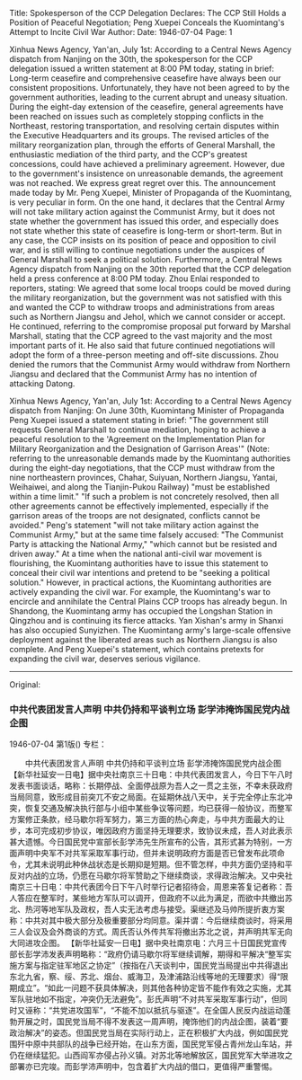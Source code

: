 Title: Spokesperson of the CCP Delegation Declares: The CCP Still Holds a Position of Peaceful Negotiation; Peng Xuepei Conceals the Kuomintang's Attempt to Incite Civil War
Author:
Date: 1946-07-04
Page: 1

Xinhua News Agency, Yan'an, July 1st: According to a Central News Agency dispatch from Nanjing on the 30th, the spokesperson for the CCP delegation issued a written statement at 8:00 PM today, stating in brief: Long-term ceasefire and comprehensive ceasefire have always been our consistent propositions. Unfortunately, they have not been agreed to by the government authorities, leading to the current abrupt and uneasy situation. During the eight-day extension of the ceasefire, general agreements have been reached on issues such as completely stopping conflicts in the Northeast, restoring transportation, and resolving certain disputes within the Executive Headquarters and its groups. The revised articles of the military reorganization plan, through the efforts of General Marshall, the enthusiastic mediation of the third party, and the CCP's greatest concessions, could have achieved a preliminary agreement. However, due to the government's insistence on unreasonable demands, the agreement was not reached. We express great regret over this. The announcement made today by Mr. Peng Xuepei, Minister of Propaganda of the Kuomintang, is very peculiar in form. On the one hand, it declares that the Central Army will not take military action against the Communist Army, but it does not state whether the government has issued this order, and especially does not state whether this state of ceasefire is long-term or short-term. But in any case, the CCP insists on its position of peace and opposition to civil war, and is still willing to continue negotiations under the auspices of General Marshall to seek a political solution. Furthermore, a Central News Agency dispatch from Nanjing on the 30th reported that the CCP delegation held a press conference at 8:00 PM today. Zhou Enlai responded to reporters, stating: We agreed that some local troops could be moved during the military reorganization, but the government was not satisfied with this and wanted the CCP to withdraw troops and administrations from areas such as Northern Jiangsu and Jehol, which we cannot consider or accept. He continued, referring to the compromise proposal put forward by Marshal Marshall, stating that the CCP agreed to the vast majority and the most important parts of it. He also said that future continued negotiations will adopt the form of a three-person meeting and off-site discussions. Zhou denied the rumors that the Communist Army would withdraw from Northern Jiangsu and declared that the Communist Army has no intention of attacking Datong.

Xinhua News Agency, Yan'an, July 1st: According to a Central News Agency dispatch from Nanjing: On June 30th, Kuomintang Minister of Propaganda Peng Xuepei issued a statement stating in brief: "The government still requests General Marshall to continue mediation, hoping to achieve a peaceful resolution to the 'Agreement on the Implementation Plan for Military Reorganization and the Designation of Garrison Areas'" (Note: referring to the unreasonable demands made by the Kuomintang authorities during the eight-day negotiations, that the CCP must withdraw from the nine northeastern provinces, Chahar, Suiyuan, Northern Jiangsu, Yantai, Weihaiwei, and along the Tianjin-Pukou Railway) "must be established within a time limit." "If such a problem is not concretely resolved, then all other agreements cannot be effectively implemented, especially if the garrison areas of the troops are not designated, conflicts cannot be avoided." Peng's statement "will not take military action against the Communist Army," but at the same time falsely accused: "The Communist Party is attacking the National Army," "which cannot but be resisted and driven away." At a time when the national anti-civil war movement is flourishing, the Kuomintang authorities have to issue this statement to conceal their civil war intentions and pretend to be "seeking a political solution." However, in practical actions, the Kuomintang authorities are actively expanding the civil war. For example, the Kuomintang's war to encircle and annihilate the Central Plains CCP troops has already begun. In Shandong, the Kuomintang army has occupied the Longshan Station in Qingzhou and is continuing its fierce attacks. Yan Xishan's army in Shanxi has also occupied Sunyizhen. The Kuomintang army's large-scale offensive deployment against the liberated areas such as Northern Jiangsu is also complete. And Peng Xuepei's statement, which contains pretexts for expanding the civil war, deserves serious vigilance.



<hr /> 

Original: 


### 中共代表团发言人声明  中共仍持和平谈判立场  彭学沛掩饰国民党内战企图

1946-07-04
第1版()
专栏：

　　中共代表团发言人声明
    中共仍持和平谈判立场
    彭学沛掩饰国民党内战企图
    【新华社延安一日电】据中央社南京三十日电：中共代表团发言人，今日下午八时发表书面谈话，略称：长期停战、全面停战原为吾人之一贯之主张，不幸未获政府当局同意，致形成目前突兀不安之局面。在延期休战八天中，关于完全停止东北冲突，恢复交通及解决执行部与小组中某些争议等问题，均已获得一般协议，而整军方案修正条款，经马歇尔将军努力，第三方面的热心奔走，与中共方面最大的让步，本可完成初步协议，唯因政府方面坚持无理要求，致协议未成，吾人对此表示甚大遗憾。今日国民党中宣部长彭学沛先生所宣布的公告，其形式甚为特别，一方面声明中央军不对共军采取军事行动，但并未说明政府方面是否已曾发布此项命令，尤其未说明此种休战状态是长期抑是短期。但不管怎样，中共方面仍坚持和平反对内战的立场，仍愿在马歇尔将军赞助之下继续商谈，求得政治解决。又中央社南京三十日电：中共代表团今日下午八时举行记者招待会，周恩来答复记者称：吾人答应在整军时，某些地方军队可以调开，但政府不以此为满足，而欲中共撤出苏北、热河等地军队及政权，吾人实无法考虑与接受。渠继述及马帅所提折衷方案称：中共对其中极大部分及极重要部分均同意。渠并谓：今后继续商谈时，将采用三人会议及会外商谈的方式。周氏否认外传共军将撤出苏北之说，并声明共军无向大同进攻企图。
    【新华社延安一日电】据中央社南京电：六月三十日国民党宣传部长彭学沛发表声明略称：“政府仍请马歇尔将军继续调解，期得和平解决“整军实施方案与指定驻军地区之协定”（按指在八天谈判中，国民党当局提出中共得退出东北九省，察、绥、苏北、烟台、威海卫，及津浦路沿线等地的无理要求）得“限期成立”。“如此一问题不获具体解决，则其他各种协定皆不能作有效之实施，尤其军队驻地如不指定，冲突仍无法避免”。彭氏声明“不对共军采取军事行动”，但同时又诬称：“共党进攻国军”，“不能不加以抵抗与驱逐”。在全国人民反内战运动蓬勃开展之时，国民党当局不得不发表这一周声明，掩饰他们的内战企图，装着“要政治解决”的姿态。但国民党当局在实际行动上，正在积极扩大内战，例如国民党围歼中原中共部队的战争已经开始，在山东方面，国民党军侵占青州龙山车站，并仍在继续猛犯。山西阎军亦侵占孙义镇。对苏北等地解放区，国民党军大举进攻之部署亦已完竣。而彭学沛声明中，包含着扩大内战的借口，更值得严重警惕。
